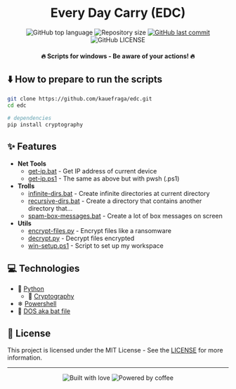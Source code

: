 <h1 align="center">Every Day Carry (EDC)</h1>

<p align="center">
  <img
    alt="GitHub top language"
    src="https://img.shields.io/github/languages/top/kauefraga/edc.svg"
  />
  <img
    alt="Repository size"
    src="https://img.shields.io/github/repo-size/kauefraga/edc.svg"
  />
  <a href="https://github.com/kauefraga/edc/commits/main">
    <img
      alt="GitHub last commit"
      src="https://img.shields.io/github/last-commit/kauefraga/edc.svg"
    />
  </a>
  <img
    alt="GitHub LICENSE"
    src="https://img.shields.io/github/license/kauefraga/edc.svg"
  />
</p>

<h4 align="center">🔥 Scripts for windows - Be aware of your actions! 🔥</h4>

## ⬇️ How to prepare to run the scripts

```bash
git clone https://github.com/kauefraga/edc.git
cd edc

# dependencies
pip install cryptography
```

## ✨ Features

- **Net Tools**
  - [get-ip.bat](https://github.com/kauefraga/EDC/tree/main/nettools/get-ip.bat) - Get IP address of current device
  - [get-ip.ps1](https://github.com/kauefraga/EDC/tree/main/nettools/get-ip.ps1) - The same as above but with pwsh (.ps1)
- **Trolls**
  - [infinite-dirs.bat](https://github.com/kauefraga/EDC/tree/main/trolls/infinite-dirs.bat) - Create infinite directories at current directory
  - [recursive-dirs.bat](https://github.com/kauefraga/EDC/tree/main/trolls/recursive-dirs.bat) - Create a directory that contains another directory that...
  - [spam-box-messages.bat](https://github.com/kauefraga/EDC/tree/main/trolls/spam-box-messages.bat) - Create a lot of box messages on screen
- **Utils**
  - [encrypt-files.py](https://github.com/kauefraga/EDC/tree/main/utils/encrypt-files.py) - Encrypt files like a ransomware
  - [decrypt.py](https://github.com/kauefraga/EDC/tree/main/utils/decrypt.py) - Decrypt files encrypted
  - [win-setup.ps1](https://github.com/kauefraga/EDC/tree/main/utils/win-setup.ps1) - Script to set up my workspace

## 💻 Technologies

- 🐍 [Python](https://www.python.org)
  - 🔐 [Cryptography](https://pypi.org/project/cryptography)
- ❄ [Powershell](https://learn.microsoft.com/en-us/powershell)
- 🦇 [DOS aka bat file](https://github.com/microsoft/MS-DOS)

## 📝 License

This project is licensed under the MIT License - See the [LICENSE](https://github.com/kauefraga/edc/blob/main/LICENSE) for more information.

---

<div align="center">
  <img alt="Built with love" src="https://forthebadge.com/images/badges/built-with-love.svg">
  <img alt="Powered by coffee" src="https://forthebadge.com/images/badges/powered-by-coffee.svg">
</div>
